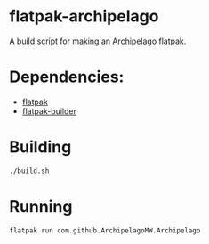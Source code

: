 # flatpak-archipelago
A build script for making an [Archipelago](https://github.com/ArchipelagoMW/Archipelago) flatpak.

# Dependencies:
- [flatpak](https://pkgs.org/download/flatpak)
- [flatpak-builder](https://pkgs.org/download/flatpak-builder)

# Building
```sh
./build.sh
```

# Running
```sh
flatpak run com.github.ArchipelagoMW.Archipelago
```
